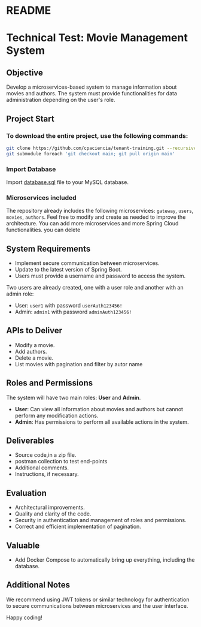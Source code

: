 # README #

# Technical Test: Movie Management System

## Objective
Develop a microservices-based system to manage information about movies and authors. The system must provide functionalities for data administration depending on the user's role.

## Project Start

### To download the entire project, use the following commands:
```bash
git clone https://github.com/cpaciencia/tenant-training.git --recursive
git submodule foreach 'git checkout main; git pull origin main'
```

### Import Database
Import [database.sql](https://github.com/cpaciencia/tenant-training/blob/main/database.sql) file to your MySQL database.

### Microservices included
The repository already includes the following microservices: `gateway`, `users`, `movies`, `authors`. Feel free to modify and create as needed to improve the architecture. You can add more microservices and more Spring Cloud functionalities. you can delete

## System Requirements
- Implement secure communication between microservices.
- Update to the latest version of Spring Boot.
- Users must provide a username and password to access the system.

Two users are already created, one with a user role and another with an admin role:
- User: `user1` with password `userAuth123456!`
- Admin: `admin1` with password `adminAuth123456!`

## APIs to Deliver
- Modify a movie.
- Add authors.
- Delete a movie.
- List movies with pagination and filter by autor name

## Roles and Permissions
The system will have two main roles: **User** and **Admin**.
- **User**: Can view all information about movies and authors but cannot perform any modification actions.
- **Admin**: Has permissions to perform all available actions in the system.

## Deliverables
- Source code,in a zip file.
- postman collection to test end-points
- Additional comments.
- Instructions, if necessary.

## Evaluation
- Architectural improvements.
- Quality and clarity of the code.
- Security in authentication and management of roles and permissions.
- Correct and efficient implementation of pagination.

## Valuable
- Add Docker Compose to automatically bring up everything, including the database.

## Additional Notes
We recommend using JWT tokens or similar technology for authentication to secure communications between microservices and the user interface.

Happy coding!
